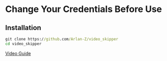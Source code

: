 # Change Your Credentials Before Use  

## Installation

```cmd
git clone https://github.com/Arlan-Z/video_skipper
cd video_skipper
```

[Video Guide](https://www.youtube.com/watch?v=vIbbUeFjmTo&t=15s)
